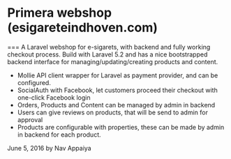 # Primera webshop (esigareteindhoven.com)
===
A Laravel webshop for e-sigarets, with backend and fully working checkout process. Build with Laravel 5.2 and has a nice bootstrapped backend interface for managing/updating/creating products and content. 

- Mollie API client wrapper for Laravel as payment provider, and can be configured.
- SocialAuth with Facebook, let customers proceed their checkout with one-click Facebook login
- Orders, Products and Content can be managed by admin in backend
- Users can give reviews on products, that will be send to admin for approval
- Products are configurable with properties, these can be made by admin in backend for each product.

June 5, 2016 by Nav Appaiya
